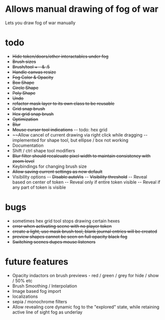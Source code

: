 # Allows manual drawing of fog of war
Lets you draw fog of war manually

# todo
- ~~Hide token/doors/other interactables under fog~~
- ~~Brush sizes~~
- ~~Brush/tool + - & .5~~
- ~~Handle canvas resize~~
- ~~Fog Color & Opacity~~
- ~~Box Shape~~
- ~~Circle Shape~~
- ~~Poly Shape~~
- ~~Undo~~
- ~~refactor mask layer to its own class to be reusable~~
- ~~Grid snap brush~~
- ~~Hex grid snap brush~~
- ~~Optimization~~
- ~~Blur~~
- ~~Mouse cursor tool indications~~
-- todo: hex grid
- ~~Allow cancel of current drawing via right click while dragging
-- implemented for shape tool, but ellipse / box not working
- Documentation
- Shift / ctrl shape tool modifiers
- ~~Blur filter should recalcuate pixel width to maintain consistency with zoom level~~
- Keybindings for changing brush size
- ~~Allow saving current settings as new default~~
- Visibility options
-- ~~Disable autoVis~~
-- ~~Visibility threshold~~
-- Reveal based on center of token
-- Reveal only if entire token visible
-- Reveal if any part of token is visible

# bugs
- sometimes hex grid tool stops drawing certain hexes
- ~~error when activating scene with no player token~~
- ~~create a light, use mask brush tool, blank journal entries will be created~~
- ~~preview shapes cannot be seen on full opacity black fog~~
- ~~Switching scenes dupes mouse listeners~~

# future features
- Opacity indactors on brush previews - red / green / grey for hide / show / 50% etc
- Brush Smoothing / Interpolation
- Image based fog import
- localizations
- sepia / monochrome filters
- Allow revealing core dynamic fog to the "explored" state, while retaining active line of sight fog as underlay